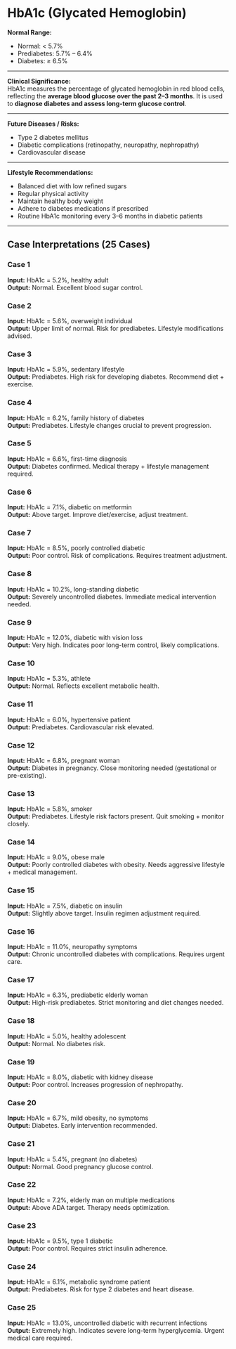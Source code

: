 # HbA1c (Glycated Hemoglobin)

**Normal Range:**  
- Normal: < 5.7%  
- Prediabetes: 5.7% – 6.4%  
- Diabetes: ≥ 6.5%  

---

**Clinical Significance:**  
HbA1c measures the percentage of glycated hemoglobin in red blood cells, reflecting the **average blood glucose over the past 2–3 months**. It is used to **diagnose diabetes and assess long-term glucose control**.

---

**Future Diseases / Risks:**  
- Type 2 diabetes mellitus  
- Diabetic complications (retinopathy, neuropathy, nephropathy)  
- Cardiovascular disease  

---

**Lifestyle Recommendations:**  
- Balanced diet with low refined sugars  
- Regular physical activity  
- Maintain healthy body weight  
- Adhere to diabetes medications if prescribed  
- Routine HbA1c monitoring every 3–6 months in diabetic patients  

---

## Case Interpretations (25 Cases)

### Case 1  
**Input:** HbA1c = 5.2%, healthy adult  
**Output:** Normal. Excellent blood sugar control.  

### Case 2  
**Input:** HbA1c = 5.6%, overweight individual  
**Output:** Upper limit of normal. Risk for prediabetes. Lifestyle modifications advised.  

### Case 3  
**Input:** HbA1c = 5.9%, sedentary lifestyle  
**Output:** Prediabetes. High risk for developing diabetes. Recommend diet + exercise.  

### Case 4  
**Input:** HbA1c = 6.2%, family history of diabetes  
**Output:** Prediabetes. Lifestyle changes crucial to prevent progression.  

### Case 5  
**Input:** HbA1c = 6.6%, first-time diagnosis  
**Output:** Diabetes confirmed. Medical therapy + lifestyle management required.  

### Case 6  
**Input:** HbA1c = 7.1%, diabetic on metformin  
**Output:** Above target. Improve diet/exercise, adjust treatment.  

### Case 7  
**Input:** HbA1c = 8.5%, poorly controlled diabetic  
**Output:** Poor control. Risk of complications. Requires treatment adjustment.  

### Case 8  
**Input:** HbA1c = 10.2%, long-standing diabetic  
**Output:** Severely uncontrolled diabetes. Immediate medical intervention needed.  

### Case 9  
**Input:** HbA1c = 12.0%, diabetic with vision loss  
**Output:** Very high. Indicates poor long-term control, likely complications.  

### Case 10  
**Input:** HbA1c = 5.3%, athlete  
**Output:** Normal. Reflects excellent metabolic health.  

### Case 11  
**Input:** HbA1c = 6.0%, hypertensive patient  
**Output:** Prediabetes. Cardiovascular risk elevated.  

### Case 12  
**Input:** HbA1c = 6.8%, pregnant woman  
**Output:** Diabetes in pregnancy. Close monitoring needed (gestational or pre-existing).  

### Case 13  
**Input:** HbA1c = 5.8%, smoker  
**Output:** Prediabetes. Lifestyle risk factors present. Quit smoking + monitor closely.  

### Case 14  
**Input:** HbA1c = 9.0%, obese male  
**Output:** Poorly controlled diabetes with obesity. Needs aggressive lifestyle + medical management.  

### Case 15  
**Input:** HbA1c = 7.5%, diabetic on insulin  
**Output:** Slightly above target. Insulin regimen adjustment required.  

### Case 16  
**Input:** HbA1c = 11.0%, neuropathy symptoms  
**Output:** Chronic uncontrolled diabetes with complications. Requires urgent care.  

### Case 17  
**Input:** HbA1c = 6.3%, prediabetic elderly woman  
**Output:** High-risk prediabetes. Strict monitoring and diet changes needed.  

### Case 18  
**Input:** HbA1c = 5.0%, healthy adolescent  
**Output:** Normal. No diabetes risk.  

### Case 19  
**Input:** HbA1c = 8.0%, diabetic with kidney disease  
**Output:** Poor control. Increases progression of nephropathy.  

### Case 20  
**Input:** HbA1c = 6.7%, mild obesity, no symptoms  
**Output:** Diabetes. Early intervention recommended.  

### Case 21  
**Input:** HbA1c = 5.4%, pregnant (no diabetes)  
**Output:** Normal. Good pregnancy glucose control.  

### Case 22  
**Input:** HbA1c = 7.2%, elderly man on multiple medications  
**Output:** Above ADA target. Therapy needs optimization.  

### Case 23  
**Input:** HbA1c = 9.5%, type 1 diabetic  
**Output:** Poor control. Requires strict insulin adherence.  

### Case 24  
**Input:** HbA1c = 6.1%, metabolic syndrome patient  
**Output:** Prediabetes. Risk for type 2 diabetes and heart disease.  

### Case 25  
**Input:** HbA1c = 13.0%, uncontrolled diabetic with recurrent infections  
**Output:** Extremely high. Indicates severe long-term hyperglycemia. Urgent medical care required.  

